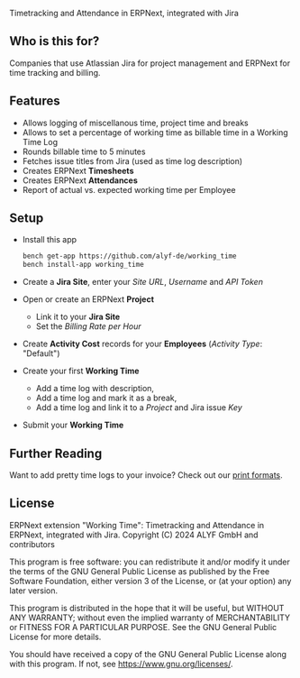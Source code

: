 Timetracking and Attendance in ERPNext, integrated with Jira

## Who is this for?

Companies that use Atlassian Jira for project management and ERPNext for time tracking and billing.

## Features

- Allows logging of miscellanous time, project time and breaks
- Allows to set a percentage of working time as billable time in a Working Time Log
- Rounds billable time to 5 minutes
- Fetches issue titles from Jira (used as time log description)
- Creates ERPNext **Timesheets**
- Creates ERPNext **Attendances**
- Report of actual vs. expected working time per Employee

## Setup

- Install this app

   ```bash
   bench get-app https://github.com/alyf-de/working_time
   bench install-app working_time
   ```

- Create a **Jira Site**, enter your _Site URL_, _Username_ and _API Token_
- Open or create an ERPNext **Project**
    - Link it to your **Jira Site**
    - Set the _Billing Rate per Hour_
- Create **Activity Cost** records for your **Employees** (_Activity Type_: "Default")
- Create your first **Working Time**
    - Add a time log with description,
    - Add a time log and mark it as a break,
    - Add a time log and link it to a _Project_ and Jira issue _Key_
- Submit your **Working Time**

## Further Reading

Want to add pretty time logs to your invoice? Check out our [print formats](https://github.com/alyf-de/erpnext_druckformate).

## License

ERPNext extension "Working Time": Timetracking and Attendance in ERPNext, integrated with Jira.
Copyright (C) 2024 ALYF GmbH and contributors

This program is free software: you can redistribute it and/or modify
it under the terms of the GNU General Public License as published by
the Free Software Foundation, either version 3 of the License, or
(at your option) any later version.

This program is distributed in the hope that it will be useful,
but WITHOUT ANY WARRANTY; without even the implied warranty of
MERCHANTABILITY or FITNESS FOR A PARTICULAR PURPOSE.  See the
GNU General Public License for more details.

You should have received a copy of the GNU General Public License
along with this program.  If not, see <https://www.gnu.org/licenses/>.
